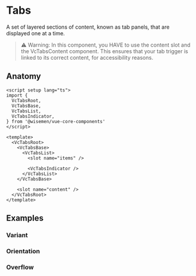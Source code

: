 # Tabs

A set of layered sections of content, known as tab panels, that are displayed one at a time.

> ⚠️ Warning: In this component, you HAVE to use the content slot and the VcTabsContent component.
> This ensures that your tab trigger is linked to its correct content, for accessibility reasons.

<ComponentPreview name="tabs/examples/main" />

## Anatomy

```vue
<script setup lang="ts">
import {
  VcTabsRoot,
  VcTabsBase,
  VcTabsList,
  VcTabsIndicator,
} from '@wisemen/vue-core-components'
</script>

<template>
  <VcTabsRoot>
    <VcTabsBase>
      <VcTabsList>
        <slot name="items" />

        <VcTabsIndicator />
      </VcTabsList>
    </VcTabsBase>

    <slot name="content" />
  </VcTabsRoot>
</template>
```

<!-- @include: ./tabs-meta.md -->

## Examples

### Variant

<ComponentPreview name="tabs/examples/variant" />

### Orientation

<ComponentPreview name="tabs/examples/orientation" />

### Overflow

<ComponentPreview name="tabs/examples/overflow" />
